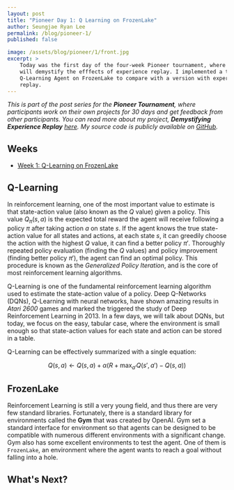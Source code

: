 ```yaml
---
layout: post
title: "Pioneer Day 1: Q Learning on FrozenLake"
author: Seungjae Ryan Lee
permalink: /blog/pioneer-1/
published: false

image: /assets/blog/pioneer/1/front.jpg
excerpt: >
    Today was the first day of the four-week Pioneer tournament, where I
    will demystify the efffects of experience replay. I implemented a tabular
    Q-Learning Agent on FrozenLake to compare with a version with experienc
    replay.
---
```


*This is part of the post series for the **Pioneer Tournament**, where
participants work on their own projects for 30 days and get feedback from
other participants. You can read more about my project, **Demystifying
Experience Replay** [here](/pioneer). My source code is publicly available on
[GitHub](https://github.com/seungjaeryanlee/pioneer).*

## Weeks

- [Week 1: Q-Learning on FrozenLake](/blog/pioneer-1)

## Q-Learning

In reinforcement learning, one of the most important value to estimate is that state-action value (also known as the $Q$ value) given a policy. This value $Q_\pi(s, a)$ is the expected total reward the agent will receive following a policy $\pi$ after taking action $a$ on state $s$. If the agent knows the true state-action value for all states and actions, at each state $s$, it can greedily choose the action with the highest $Q$ value, it can find a better policy $\pi'$. Thoroughly repeated policy evaluation (finding the $Q$ values) and policy improvement (finding better policy $\pi'$), the agent can find an optimal policy. This procedure is known as the *Generalized Policy Iteration*, and is the core of most reinforcement learning algorithms.

Q-Learning is one of the fundamental reinforcement learning algorithm used to estimate the state-action value of a policy. Deep Q-Networks (DQNs), Q-Learning with neural networks, have shown amazing results in *Atari 2600* games and marked the triggered the study of Deep Reinforcement Learning in 2013. In a few days, we will talk about DQNs, but today, we focus on the easy, tabular case, where the environment is small enough so that state-action values for each state and action can be stored in a table.

Q-Learning can be effectively summarized with a single equation:

$$
Q(s, a) \leftarrow Q(s, a) + \alpha (R + \max_{a'} Q(s', a') - Q(s, a))
$$


## FrozenLake

Reinforcement Learning is still a very young field, and thus there are very few standard libraries. Fortunately, there is a standard library for environments called the **Gym** that was created by OpenAI. Gym set a standard interface for environment so that agents can be designed to be compatible with numerous different environments with a significant change. Gym also has some excellent environments to test the agent. One of them is `FrozenLake`, an environment where the agent wants to reach a goal without falling into a hole.

## What's Next?